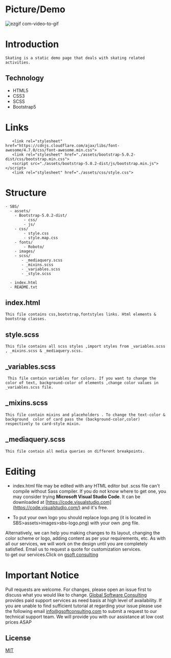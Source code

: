 # Picture/Demo
![ezgif com-video-to-gif](https://user-images.githubusercontent.com/78399841/136374733-efdab185-5244-4f6e-b500-9b30d6485e3b.gif)

# Introduction

`Skating is a static demo page that deals with skating related activities.`

## Technology
* HTML5
* CSS3 
* SCSS
* Bootstrap5
 
# Links
 ```
    <link rel="stylesheet" href="https://cdnjs.cloudflare.com/ajax/libs/font-awesome/4.7.0/css/font-awesome.min.css">
    <link rel="stylesheet" href="./assets/bootstrap-5.0.2-dist/css/bootstrap.min.css">
    <script src="./assets/bootstrap-5.0.2-dist/js/bootstrap.min.js"></script>
    <link rel="stylesheet" href="./assets/css/style.css">
```
# Structure
  ``` 
- SBS/
    - assets/ 
      - Bootstrap-5.0.2-dist/
          - css/
          - js/
      - css/
          - style.css
          - style.map.css
      - fonts/
          - Roboto/  
      - images/
      - scss/
         - _mediaquery.scss
         - _mixins.scss
         - _variables.scss
         - _style.scss 
   
    - index.html
    - README.txt
```
## index.html
```This file contains css,bootstrap,fontstyles links. Html elements & bootstrap classes.```

 ## style.scss
```This file contains all scss styles ,import styles from _variables.scss , _mixins.scss & _mediaquery.scss.```
## _variables.scss 
``` This file contain variables for colors. If you want to change the color of text, background-color of elements ,change color values in _variables.scss file.```  
## _mixins.scss
``This file contain mixins and placeholders .
To change the text-color & background  color of card pass the (background-color,color) respectively to card-style mixin. ``
##  _mediaquery.scss
``This file contain all media queries on different breakpoints.``

# Editing
- index.html file may be edited with any HTML editor but .scss file can't compile without Sass compiler. If you do not know where to get one, you may consider trying **Microsoft Visual Studio Code**. It can be downloaded at [https://code.visualstudio.com](https://code.visualstudio.com/)
 and it's free.

- To put your own logo you should replace logo.png (it is located in SBS>assets>images>sbs-logo.png) with your own .png file.

Alternatively, we can help you making changes to its layout, changing the color scheme or logo, adding content as per your requirements, etc.
As with all our services, we will work on the design until you are completely satisfied. Email us to request a quote for customization services.  
to get our services.Click on [gsoft consulting](https://gsoftconsulting.com/)
# Important Notice

Pull requests are welcome. For changes, please open an issue first to discuss what you would like to change. [Global Software Consulting](https://gsoftconsulting.com/) provides paid support services as need basis at high level of availability. If you are unable to find sufficient tutorial at regarding your issue please use the following email [info@gsoftconsulting.com](mailto:info@gsoftconsulting.com)  to submit a request to our technical support team. We will provide you with our assistance at low cost prices ASAP 
## License
[MIT](https://choosealicense.com/licenses/mit/)
